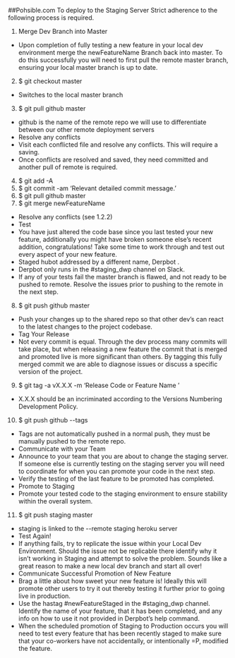 ##Pohsible.com
To deploy to the Staging Server Strict adherence to the following process is required.

1. Merge Dev Branch into Master
  * Upon completion of fully testing a new feature in your local dev environment merge the newFeatureName Branch back into master. To do this successfully you will need to first pull the remote master branch, ensuring your local master branch is up to date.
2. $ git checkout master
  * Switches to the local master branch
3. $ git pull github master
  * github is the name of the remote repo we will use to differentiate between our other remote deployment servers
  * Resolve any conflicts
  * Visit each conflicted file and resolve any conflicts. This will require a saving.
  * Once conflicts are resolved and saved, they need committed and another pull of remote is required.
4. $ git add -A
5. $ git commit -am ‘Relevant detailed commit message.’
6. $ git pull github master
7. $ git merge newFeatureName
  * Resolve any conflicts (see 1.2.2)
  * Test 
  * You have just altered the code base since you last tested your new feature, additionally you might have broken someone else’s recent addition, congratulations! Take some time to work through and test out every aspect of your new feature.
  * Staged hubot addressed by a different name, Derpbot .
  * Derpbot only runs in the #staging_dwp channel on Slack.
  * If any of your tests fail the master branch is flawed, and not ready to be pushed to remote. Resolve the issues prior to pushing to the remote in the next step.
8. $ git push github master
  * Push your changes up to the shared repo so that other dev’s can react to the latest changes to the project codebase.
  * Tag Your Release
  * Not every commit is equal. Through the dev process many commits will take place, but when releasing a new feature the commit that is merged and promoted live is more significant than others. By tagging this fully merged commit we are able to diagnose issues or discuss a specific version of the project.
9. $ git tag -a vX.X.X -m ‘Release Code or Feature Name ’
  * X.X.X should be an incriminated according to the Versions Numbering Development Policy.
10. $ git push github --tags
  * Tags are not automatically pushed in a normal push, they must be manually pushed to the remote repo.
  * Communicate with your Team
  * Announce to your team that you are about to change the staging server. If someone else is currently testing on the staging server you will need to coordinate for when you can promote your code in the next step.
  * Verify the testing of the last feature to be promoted has completed.
  * Promote to Staging
  * Promote your tested code to the staging environment to ensure stability within the overall system.
11. $ git push staging master
  * staging is linked to the --remote staging heroku server
  * Test Again!
  * If anything fails, try to replicate the issue within your Local Dev Environment. Should the issue not be replicable there identify why it isn’t working in Staging and attempt to solve the problem. Sounds like a great reason to make a new local dev branch and start all over!
  * Communicate Successful Promotion of New Feature
  * Brag a little about how sweet your new feature is! Ideally this will promote other users to try it out thereby testing it further prior to going live in production.
  * Use the hastag #newFeatureStaged in the #staging_dwp channel. Identify the name of your feature, that it has been completed, and any info on how to use it not provided in Derpbot’s help command.
  * When the scheduled promotion of Staging to Production occurs you will need to test every feature that has been recently staged to make sure that your co-workers have not accidentally, or intentionally =P, modified the feature.